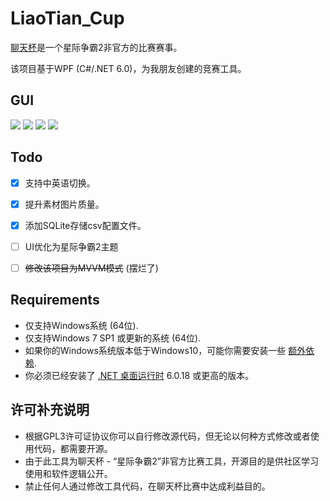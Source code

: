 # LiaoTian_Cup

[聊天杯](https://qm.qq.com/q/nS395vkauA)是一个星际争霸2非官方的比赛赛事。

该项目基于WPF (C#/.NET 6.0)，为我朋友创建的竞赛工具。

## GUI
![](https://s2.loli.net/2023/09/20/48vLNREnQ1OkMuy.png)
![](https://s2.loli.net/2023/09/20/mNxeP4R8SdFbZ3W.png)
![](https://s2.loli.net/2023/09/20/dAazeQhuOorygYR.png)
![](https://s2.loli.net/2023/09/20/oD6zGtgZLuywUI2.png)

## Todo

+ [x] 支持中英语切换。

+ [x] 提升素材图片质量。

+ [x] 添加SQLite存储csv配置文件。

+ [ ] UI优化为星际争霸2主题

+ [ ] ~~修改该项目为MVVM模式~~ (摆烂了)

##  Requirements
+ 仅支持Windows系统 (64位).
+ 仅支持Windows 7 SP1 或更新的系统 (64位).
+ 如果你的Windows系统版本低于Windows10，可能你需要安装一些 [额外依赖](https://learn.microsoft.com/zh-cn/dotnet/core/install/windows?tabs=net70#additional-deps).
+ 你必须已经安装了 [.NET 桌面运行时](https://dotnet.microsoft.com/zh-cn/download/dotnet/6.0) 6.0.18 或更高的版本。

## 许可补充说明
+ 根据GPL3许可证协议你可以自行修改源代码，但无论以何种方式修改或者使用代码，都需要开源。
+ 由于此工具为聊天杯 - “星际争霸2”非官方比赛工具，开源目的是供社区学习使用和软件逻辑公开。
+ 禁止任何人通过修改工具代码，在聊天杯比赛中达成利益目的。
